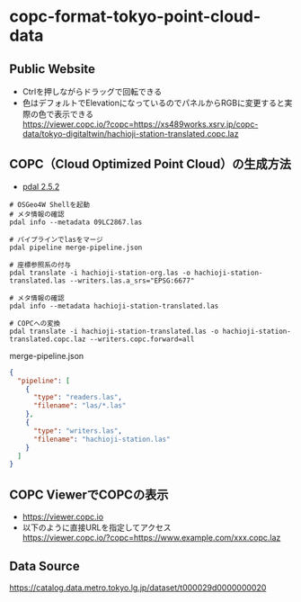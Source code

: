 # copc-format-tokyo-point-cloud-data

## Public Website
- Ctrlを押しながらドラッグで回転できる  
- 色はデフォルトでElevationになっているのでパネルからRGBに変更すると実際の色で表示できる  
https://viewer.copc.io/?copc=https://xs489works.xsrv.jp/copc-data/tokyo-digitaltwin/hachioji-station-translated.copc.laz

## COPC（Cloud Optimized Point Cloud）の生成方法
- [pdal 2.5.2](https://pdal.io/en/latest/)

```
# OSGeo4W Shellを起動
# メタ情報の確認
pdal info --metadata 09LC2867.las

# パイプラインでlasをマージ
pdal pipeline merge-pipeline.json

# 座標参照系の付与
pdal translate -i hachioji-station-org.las -o hachioji-station-translated.las --writers.las.a_srs="EPSG:6677"

# メタ情報の確認
pdal info --metadata hachioji-station-translated.las

# COPCへの変換
pdal translate -i hachioji-station-translated.las -o hachioji-station-translated.copc.laz --writers.copc.forward=all
```
merge-pipeline.json
```json
{
  "pipeline": [
    {
      "type": "readers.las",
      "filename": "las/*.las"
    },
    {
      "type": "writers.las",
      "filename": "hachioji-station.las"
    }
  ]
}
```
## COPC ViewerでCOPCの表示
- https://viewer.copc.io
- 以下のように直接URLを指定してアクセス  
https://viewer.copc.io/?copc=https://www.example.com/xxx.copc.laz

## Data Source
https://catalog.data.metro.tokyo.lg.jp/dataset/t000029d0000000020

